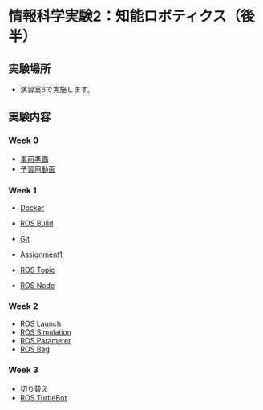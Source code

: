 # 情報科学実験2：知能ロボティクス（後半）

## 実験場所
- 演習室6で実施します。

## 実験内容
### Week 0
- [事前準備](https://stl-apu.github.io/laboratory_experiments/preparetions)
- [予習用動画](https://youtu.be/H_ZcbYlYff4)

### Week 1
- [Docker](https://stl-apu.github.io/laboratory_experiments/docker)
- [ROS Build](https://stl-apu.github.io/laboratory_experiments/ros_build)
- [Git](https://stl-apu.github.io/laboratory_experiments/git)
- [Assignment1](https://stl-apu.github.io/laboratory_experiments/assignment1)


- [ROS Topic](https://stl-apu.github.io/laboratory_experiments/ros_topic)
- [ROS Node](https://stl-apu.github.io/laboratory_experiments/ros_node)

### Week 2
- [ROS Launch](https://stl-apu.github.io/laboratory_experiments/ros_launch)
- [ROS Simulation](https://stl-apu.github.io/laboratory_experiments/ros_simulation)
- [ROS Parameter](https://stl-apu.github.io/laboratory_experiments/ros_parameter)
- [ROS Bag](https://stl-apu.github.io/laboratory_experiments/ros_bag)

### Week 3
- 切り替え
- [ROS TurtleBot](https://stl-apu.github.io/laboratory_experiments/ros_turtlebot)